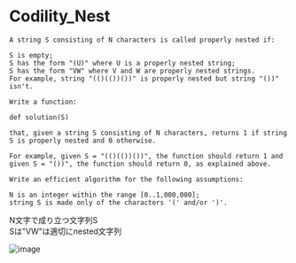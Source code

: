 # Codility_Nest

```
A string S consisting of N characters is called properly nested if:

S is empty;
S has the form "(U)" where U is a properly nested string;
S has the form "VW" where V and W are properly nested strings.
For example, string "(()(())())" is properly nested but string "())" isn't.

Write a function:

def solution(S)

that, given a string S consisting of N characters, returns 1 if string S is properly nested and 0 otherwise.

For example, given S = "(()(())())", the function should return 1 and given S = "())", the function should return 0, as explained above.

Write an efficient algorithm for the following assumptions:

N is an integer within the range [0..1,000,000];
string S is made only of the characters '(' and/or ')'.

```
N文字で成り立つ文字列S<br>
Sは"VW"は適切にnested文字列<br>

![image](https://github.com/Shinichi0713/Codility_Nest/assets/61480734/7124a293-1f76-4db2-8e57-0992a6ac9705)
